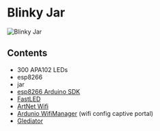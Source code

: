# Blinky Jar

![Blinky Jar](https://c1.staticflickr.com/1/374/32703066391_794ebab85b.jpg)

## Contents

* 300 APA102 LEDs
* esp8266
* jar
* [esp8266 Arduino SDK](https://github.com/esp8266/Arduino)
* [FastLED](http://fastled.io)
* [ArtNet Wifi](https://github.com/rstephan/ArtnetWifi)
* [Ardunio WifiManager](https://github.com/tzapu/WiFiManager) (wifi config captive portal)
* [Glediator](http://www.solderlab.de/index.php/software/glediator)
